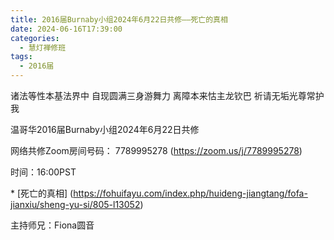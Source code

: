 ```yaml
---
title: 2016届Burnaby小组2024年6月22日共修——死亡的真相
date: 2024-06-16T17:39:00
categories:
  - 慧灯禅修班
tags:
  - 2016届
---
```

诸法等性本基法界中 自现圆满三身游舞力 离障本来怙主龙钦巴 祈请无垢光尊常护我



温哥华2016届Burnaby小组2024年6月22日共修



网络共修Zoom房间号码： 7789995278 (<https://zoom.us/j/7789995278>)



时间：16:00PST


\* \[死亡的真相]
(https://fohuifayu.com/index.php/huideng-jiangtang/fofa-jianxiu/sheng-yu-si/805-l13052)





主持师兄：Fiona圆音

